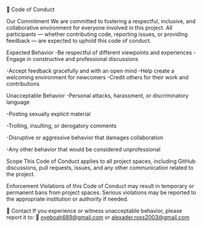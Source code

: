 📜 Code of Conduct

Our Commitment
We are committed to fostering a respectful, inclusive, and collaborative environment for everyone involved in this project.
All participants — whether contributing code, reporting issues, or providing feedback — are expected to uphold this code of conduct.

Expected Behavior
-Be respectful of different viewpoints and experiences
-Engage in constructive and professional discussions

-Accept feedback gracefully and with an open mind
-Help create a welcoming environment for newcomers
-Credit others for their work and contributions

Unacceptable Behavior
-Personal attacks, harassment, or discriminatory language

-Posting sexually explicit material

-Trolling, insulting, or derogatory comments

-Disruptive or aggressive behavior that damages collaboration

-Any other behavior that would be considered unprofessional

Scope
This Code of Conduct applies to all project spaces, including GitHub discussions, pull requests, issues, and any other communication related to the project.

Enforcement
Violations of this Code of Conduct may result in temporary or permanent bans from project spaces.
Serious violations may be reported to the appropriate institution or authority if needed.

📩 Contact
If you experience or witness unacceptable behavior, please report it to:
📧 oyeboah689@gmail.com or alexader.ross2003@gmail.com




